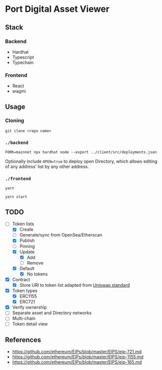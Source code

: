 # Port Digital Asset Viewer

## Stack
### Backend
- Hardhat
- Typescript
- Typechain

### Frontend
- React
- wagmi

## Usage
### Cloning
```
git clone <repo name>
```

### `./backend`
```
FORK=mainnet npx hardhat node --export ../client/src/deployments.json
```

Optionally include `OPEN=true` to deploy open Directory, which allows editing of any address' list by any other address.

### `./frontend`
```
yarn
```
```
yarn start
```

## TODO

- [ ] Token lists
  - [x] Create
  - [ ] Generate/sync from OpenSea/Etherscan
  - [x] Publish
  - [ ] Pinning
  - [x] Update
    - [x] Add
    - [ ] Remove
  - [x] Default
    - [x] No tokens
- [x] Contract
  - [x] Store URI to token list adapted from [Uniswap standard](https://github.com/Uniswap/token-lists)
- [x] Token types
  - [x] ERC1155
  - [x] ERC721
- [x] Verify ownership
- [ ] Separate asset and Directory networks
- [ ] Multi-chain
- [ ] Token detail view

## References

* https://github.com/ethereum/EIPs/blob/master/EIPS/eip-721.md
* https://github.com/ethereum/EIPs/blob/master/EIPS/eip-1155.md
* https://github.com/ethereum/EIPs/blob/master/EIPS/eip-165.md